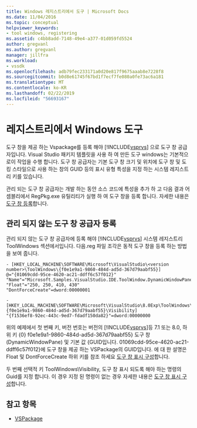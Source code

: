 ```yaml
---
title: Windows 레지스트리에서 도구 | Microsoft Docs
ms.date: 11/04/2016
ms.topic: conceptual
helpviewer_keywords:
- tool windows, registering
ms.assetid: c4bb8add-7148-49e4-a377-01d059fd5524
author: gregvanl
ms.author: gregvanl
manager: jillfra
ms.workload:
- vssdk
ms.openlocfilehash: adb79fec233171a0d20e817f9675aaab8e7228f8
ms.sourcegitcommit: b0d8e61745f67bd1f7ecf7fe080a0fe73ac6a181
ms.translationtype: MT
ms.contentlocale: ko-KR
ms.lasthandoff: 02/22/2019
ms.locfileid: "56693167"
---
```

# <a name="tool-windows-in-the-registry"></a>레지스트리에서 Windows 도구
도구 창을 제공 하는 Vspackage를 등록 해야 [!INCLUDE[vsprvs](../code-quality/includes/vsprvs_md.md)] 으로 도구 창 공급자입니다. Visual Studio 패키지 템플릿을 사용 하 여 만든 도구 windows는 기본적으로이 작업을 수행 합니다. 도구 창 공급자는 기본 도구 창 크기 및 위치에 도구 창 및 도킹 스타일으로 사용 하는 창의 GUID 등의 표시 유형 특성을 지정 하는 시스템 레지스트리 키를 있습니다.

 관리 되는 도구 창 공급자는 개발 하는 동안 소스 코드에 특성을 추가 하 고 다음 결과 어셈블리에서 RegPkg.exe 유틸리티가 실행 하 여 도구 창을 등록 합니다. 자세한 내용은 [도구 창 등록](../extensibility/registering-a-tool-window.md)합니다.

## <a name="registering-unmanaged-tool-window-providers"></a>관리 되지 않는 도구 창 공급자 등록
 관리 되지 않는 도구 창 공급자에 등록 해야 [!INCLUDE[vsprvs](../code-quality/includes/vsprvs_md.md)] 시스템 레지스트리 ToolWindows 섹션에서입니다. 다음.reg 파일 조각은 동적 도구 창을 등록 하는 방법을 보여 줍니다.

```
- [HKEY_LOCAL_MACHINE\SOFTWARE\Microsoft\VisualStudio\<version number>\ToolWindows\{f0e1e9a1-9860-484d-ad5d-367d79aabf55}]
@="{01069cdd-95ce-4620-ac21-ddff6c57f012}"
"Name"="Microsoft.Samples.VisualStudio.IDE.ToolWindow.DynamicWindowPane"
"Float"="250, 250, 410, 430"
"DontForceCreate"=dword:00000001

- [HKEY_LOCAL_MACHINE\SOFTWARE\Microsoft\VisualStudio\8.0Exp\ToolWindows\{f0e1e9a1-9860-484d-ad5d-367d79aabf55}\Visibility]
"{f1536ef8-92ec-443c-9ed7-fdadf150da82}"=dword:00000000
```

 위의 예제에서 첫 번째 키, 버전 번호는 버전의 [!INCLUDE[vsprvs](../code-quality/includes/vsprvs_md.md)]등 7.1 또는 8.0, 하위 키 {0} f0e1e9a1-9860-484d-ad5d-367d79aabf55} 도구 창 (DynamicWindowPane) 및 기본 값 {GUID입니다. 01069cdd-95ce-4620-ac21-ddff6c57f012}에 도구 창을 제공 하는 VSPackage의 GUID입니다. 에 대 한 설명은 Float 및 DontForceCreate 하위 키를 참조 하세요 [도구 창 표시 구성](../extensibility/tool-window-display-configuration.md)합니다.

 두 번째 선택적 키 ToolWindows\Visibility, 도구 창 표시 되도록 해야 하는 명령의 Guid를 지정 합니다. 이 경우 지정 된 명령이 없는 경우 자세한 내용은 [도구 창 표시 구성](../extensibility/tool-window-display-configuration.md)합니다.

## <a name="see-also"></a>참고 항목
- [VSPackage](../extensibility/internals/vspackages.md)